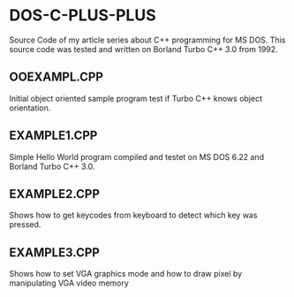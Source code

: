 # DOS-C-PLUS-PLUS
Source Code of my article series about C++ programming for MS DOS. This source code was tested and written on Borland Turbo C++ 3.0 from 1992.

## OOEXAMPL.CPP

Initial object oriented sample program test if Turbo C++ knows object orientation.

## EXAMPLE1.CPP

Simple Hello World program compiled and testet on MS DOS 6.22 and Borland Turbo C++ 3.0.

## EXAMPLE2.CPP

Shows how to get keycodes from keyboard to detect which key was pressed.

## EXAMPLE3.CPP

Shows how to set VGA graphics mode and how to draw pixel by manipulating VGA video memory
